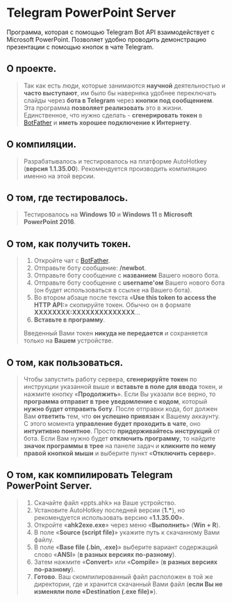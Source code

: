 # Telegram PowerPoint Server
Программа, которая с помощью Telegram Bot API взаимодействует с Microsoft PowerPoint. Позволяет удобно проводить демонстрацию презентации с помощью кнопок в чате Telegram.

## О проекте.
> Так как есть люди, которые занимаются **научной** деятельностью и **часто выступают**, им было бы наверняка удобнее переключать слайды через **бота в Telegram** через **кнопки под сообщением**.
> Эта программа **позволяет реализовать** это в жизни.
> Единственное, что нужно сделать - **сгенерировать токен** в [BotFather](t.me/BotFather) и **иметь хорошее подключение к Интернету**.

## О компиляции.
> Разрабатывалось и тестировалось на платформе AutoHotkey (**версия 1.1.35.00**).
> Рекомендуется производить компиляцию именно на этой версии.

## О том, где тестировалось.
> Тестировалось на **Windows 10** и **Windows 11** в **Microsoft PowerPoint 2016**.

## О том, как получить токен.
> 1. Откройте чат с [BotFather](t.me/BotFather).
> 2. Отправьте боту сообщение: **/newbot**.
> 3. Отправьте боту сообщение с **названием** Вашего нового бота.
> 4. Отправьте боту сообщение с **username'ом** Вашего нового бота (он будет использоваться в ссылке на Вашего бота).
> 5. Во втором абзаце после текста «**Use this token to access the HTTP API:**» скопируйте токен. Обычно он в формате **ХХХХХХХХ:ХХХХХХХХХХХХХХ**...
> 6. **Вставьте в программу**.
>
> Введенный Вами токен **никуда не передается** и сохраняется только на **Вашем** устройстве.

## О том, как пользоваться.
> Чтобы запустить работу сервера, **сгенерируйте токен** по инструкции указанной выше и **вставьте в поле для ввода** токен, и нажмите кнопку «**Продолжить**».
> Если Вы указали все верно, то **программа отправит в трее уведомление с кодом**, который **нужно будет отправить боту**.
> После отправки кода, бот должен Вам **ответить** тем, что **он успешно привязан** к Вашему аккаунту.
> С этого момента **управление будет проходить в чате**, оно **интуитивно понятное**. Просто **придерживайтесь инструкций** от бота.
> Если Вам нужно будет **отключить программу**, то найдите **значок программы в трее** на панеле задач и **кликните по нему правой кнопкой мыши** и выберите пункт «**Отключить сервер**».

## О том, как компилировать Telegram PowerPoint Server.
> 1. Скачайте файл «ppts.ahk» на Ваше устройство.
> 2. Установите AutoHotkey последней версии (**1.\***), но рекомендуется использовать версию «**1.1.35.00**».
> 3. Откройте «**ahk2exe.exe**» через меню «**Выполнить**» (**Win + R**).
> 4. В поле «**Source (script file)**» укажите путь к скачанному Вами файлу.
> 5. В поле «**Base file (.bin, .exe)**» выберите вариант содержащий слово «**ANSI**» (**в разных версиях по-разному**).
> 6. Затем нажмите «**Convert**» или «**Compile**» (**в разных версиях по-разному**).
> 7. **Готово**. Ваш скомпилированный файл расположен в той же директории, где и хранится скачанный Вами файл (**если Вы не изменяли поле «Destination (.exe file)»**).

